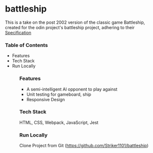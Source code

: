 # battleship
This is a take on the post 2002 version of the classic game Battleship, created for the odin project's battleship project, adhering to their [Specification](https://www.theodinproject.com/lessons/node-path-javascript-battleship)

### Table of Contents
<ul>
 <li> Features</li>
 <li> Tech Stack</li>
 <li> Run Locally</li>
<ul>

### Features
 <ul>
 <li>A semi-intelligent Al opponent to play against</li>
 <li>Unit testing for gameboard, ship</li>
 <li>Responsive Design</li>
</ul>

### Tech Stack
HTML, CSS, Webpack, JavaScript, Jest

### Run Locally 
Clone Project from Git 
(https://github.com/Striker1101/battleship)


